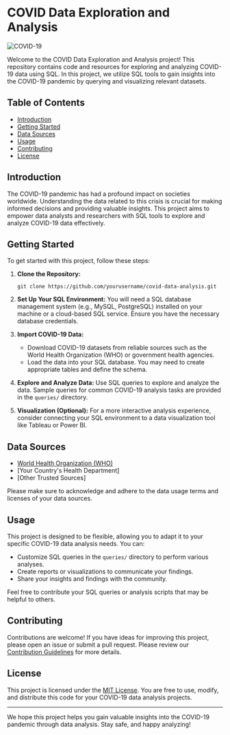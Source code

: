 # COVID Data Exploration and Analysis

![COVID-19](https://img.shields.io/badge/COVID--19-Data%20Analysis-blue)

Welcome to the COVID Data Exploration and Analysis project! This repository contains code and resources for exploring and analyzing COVID-19 data using SQL. In this project, we utilize SQL tools to gain insights into the COVID-19 pandemic by querying and visualizing relevant datasets.

## Table of Contents

- [Introduction](#introduction)
- [Getting Started](#getting-started)
- [Data Sources](#data-sources)
- [Usage](#usage)
- [Contributing](#contributing)
- [License](#license)

## Introduction

The COVID-19 pandemic has had a profound impact on societies worldwide. Understanding the data related to this crisis is crucial for making informed decisions and providing valuable insights. This project aims to empower data analysts and researchers with SQL tools to explore and analyze COVID-19 data effectively.

## Getting Started

To get started with this project, follow these steps:

1. **Clone the Repository:** 
   ```
   git clone https://github.com/yourusername/covid-data-analysis.git
   ```

2. **Set Up Your SQL Environment:** You will need a SQL database management system (e.g., MySQL, PostgreSQL) installed on your machine or a cloud-based SQL service. Ensure you have the necessary database credentials.

3. **Import COVID-19 Data:** 
   - Download COVID-19 datasets from reliable sources such as the World Health Organization (WHO) or government health agencies.
   - Load the data into your SQL database. You may need to create appropriate tables and define the schema.

4. **Explore and Analyze Data:** Use SQL queries to explore and analyze the data. Sample queries for common COVID-19 analysis tasks are provided in the `queries/` directory.

5. **Visualization (Optional):** For a more interactive analysis experience, consider connecting your SQL environment to a data visualization tool like Tableau or Power BI.

## Data Sources

- [World Health Organization (WHO)](https://www.who.int/)
- [Your Country's Health Department]
- [Other Trusted Sources]

Please make sure to acknowledge and adhere to the data usage terms and licenses of your data sources.

## Usage

This project is designed to be flexible, allowing you to adapt it to your specific COVID-19 data analysis needs. You can:

- Customize SQL queries in the `queries/` directory to perform various analyses.
- Create reports or visualizations to communicate your findings.
- Share your insights and findings with the community.

Feel free to contribute your SQL queries or analysis scripts that may be helpful to others.

## Contributing

Contributions are welcome! If you have ideas for improving this project, please open an issue or submit a pull request. Please review our [Contribution Guidelines](CONTRIBUTING.md) for more details.

## License

This project is licensed under the [MIT License](LICENSE). You are free to use, modify, and distribute this code for your COVID-19 data analysis projects.

---

We hope this project helps you gain valuable insights into the COVID-19 pandemic through data analysis. Stay safe, and happy analyzing!
